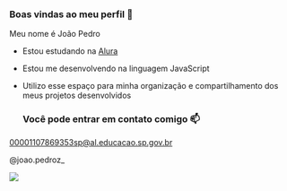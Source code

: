 ### Boas vindas ao meu perfil 💙

Meu nome é João Pedro

- Estou estudando na [Alura](https://www.alura.com.br)
- Estou me desenvolvendo na linguagem JavaScript
- Utilizo esse espaço para minha organização e compartilhamento dos meus projetos desenvolvidos

  ### Você pode entrar em contato comigo 📫

00001107869353sp@al.educacao.sp.gov.br 

@joao.pedroz_

![](https://tenor.com/pt-BR/view/umm-gif-11714145596342171098)
